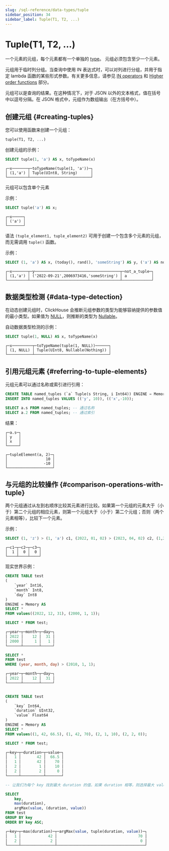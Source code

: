```yaml
---
slug: /sql-reference/data-types/tuple
sidebar_position: 34
sidebar_label: Tuple(T1, T2, ...)
---
```



# Tuple(T1, T2, ...)

一个元素的元组，每个元素都有一个单独的 [type](/sql-reference/data-types)。 元组必须包含至少一个元素。

元组用于临时列分组。当查询中使用 IN 表达式时，可以对列进行分组，并用于指定 lambda 函数的某些形式参数。有关更多信息，请参见 [IN operators](../../sql-reference/operators/in.md) 和 [Higher order functions](/sql-reference/functions/overview#higher-order-functions) 部分。

元组可以是查询的结果。在这种情况下，对于 JSON 以外的文本格式，值在括号中以逗号分隔。在 JSON 格式中，元组作为数组输出（在方括号中）。

## 创建元组 {#creating-tuples}

您可以使用函数来创建一个元组：

``` sql
tuple(T1, T2, ...)
```

创建元组的示例：

``` sql
SELECT tuple(1, 'a') AS x, toTypeName(x)
```

``` text
┌─x───────┬─toTypeName(tuple(1, 'a'))─┐
│ (1,'a') │ Tuple(UInt8, String)      │
└─────────┴───────────────────────────┘
```

元组可以包含单个元素

示例：

``` sql
SELECT tuple('a') AS x;
```

``` text
┌─x─────┐
│ ('a') │
└───────┘
```

语法 `(tuple_element1, tuple_element2)` 可用于创建一个包含多个元素的元组，而无需调用 `tuple()` 函数。

示例：

``` sql
SELECT (1, 'a') AS x, (today(), rand(), 'someString') AS y, ('a') AS not_a_tuple;
```

``` text
┌─x───────┬─y──────────────────────────────────────┬─not_a_tuple─┐
│ (1,'a') │ ('2022-09-21',2006973416,'someString') │ a           │
└─────────┴────────────────────────────────────────┴─────────────┘
```

## 数据类型检测 {#data-type-detection}

在动态创建元组时，ClickHouse 会推断元组参数的类型为能够容纳提供的参数值的最小类型。如果值为 [NULL](/operations/settings/formats#input_format_null_as_default)，则推断的类型为 [Nullable](../../sql-reference/data-types/nullable.md)。

自动数据类型检测的示例：

``` sql
SELECT tuple(1, NULL) AS x, toTypeName(x)
```

``` text
┌─x─────────┬─toTypeName(tuple(1, NULL))──────┐
│ (1, NULL) │ Tuple(UInt8, Nullable(Nothing)) │
└───────────┴─────────────────────────────────┘
```

## 引用元组元素 {#referring-to-tuple-elements}

元组元素可以通过名称或索引进行引用：

``` sql
CREATE TABLE named_tuples (`a` Tuple(s String, i Int64)) ENGINE = Memory;
INSERT INTO named_tuples VALUES (('y', 10)), (('x',-10));

SELECT a.s FROM named_tuples; -- 通过名称
SELECT a.2 FROM named_tuples; -- 通过索引
```

结果：

``` text
┌─a.s─┐
│ y   │
│ x   │
└─────┘

┌─tupleElement(a, 2)─┐
│                 10 │
│                -10 │
└────────────────────┘
```

## 与元组的比较操作 {#comparison-operations-with-tuple}

两个元组通过从左到右顺序比较其元素进行比较。如果第一个元组的元素大于（小于）第二个元组的相应元素，则第一个元组大于（小于）第二个元组；否则（两个元素相等），比较下一个元素。

示例：

```sql
SELECT (1, 'z') > (1, 'a') c1, (2022, 01, 02) > (2023, 04, 02) c2, (1,2,3) = (3,2,1) c3;
```

``` text
┌─c1─┬─c2─┬─c3─┐
│  1 │  0 │  0 │
└────┴────┴────┘
```

现实世界示例：

```sql
CREATE TABLE test
(
    `year` Int16,
    `month` Int8,
    `day` Int8
)
ENGINE = Memory AS
SELECT *
FROM values((2022, 12, 31), (2000, 1, 1));

SELECT * FROM test;

┌─year─┬─month─┬─day─┐
│ 2022 │    12 │  31 │
│ 2000 │     1 │   1 │
└──────┴───────┴─────┘

SELECT *
FROM test
WHERE (year, month, day) > (2010, 1, 1);

┌─year─┬─month─┬─day─┐
│ 2022 │    12 │  31 │
└──────┴───────┴─────┘


CREATE TABLE test
(
    `key` Int64,
    `duration` UInt32,
    `value` Float64
)
ENGINE = Memory AS
SELECT *
FROM values((1, 42, 66.5), (1, 42, 70), (2, 1, 10), (2, 2, 0));

SELECT * FROM test;

┌─key─┬─duration─┬─value─┐
│   1 │       42 │  66.5 │
│   1 │       42 │    70 │
│   2 │        1 │    10 │
│   2 │        2 │     0 │
└─────┴──────────┴───────┘

-- 让我们为每个 key 找到最大 duration 的值，如果 duration 相等，则选择最大 value

SELECT
    key,
    max(duration),
    argMax(value, (duration, value))
FROM test
GROUP BY key
ORDER BY key ASC;

┌─key─┬─max(duration)─┬─argMax(value, tuple(duration, value))─┐
│   1 │            42 │                                    70 │
│   2 │             2 │                                     0 │
└─────┴───────────────┴───────────────────────────────────────┘
```
